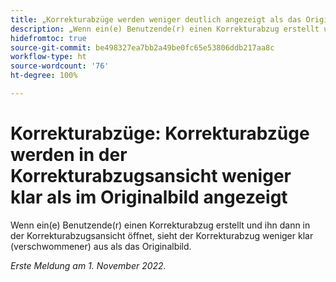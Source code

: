 ```yaml
---
title: „Korrekturabzüge werden weniger deutlich angezeigt als das Originalbild“
description: „Wenn ein(e) Benutzende(r) einen Korrekturabzug erstellt und ihn dann in der Korrekturabzugsansicht öffnet, sieht der Korrekturabzug weniger klar (verschwommener) aus als das Originalbild.“
hidefromtoc: true
source-git-commit: be498327ea7bb2a49be0fc65e53806ddb217aa8c
workflow-type: ht
source-wordcount: '76'
ht-degree: 100%

---
```



# Korrekturabzüge: Korrekturabzüge werden in der Korrekturabzugsansicht weniger klar als im Originalbild angezeigt

<!--This is on both the WF and WFP TOCs-->

Wenn ein(e) Benutzende(r) einen Korrekturabzug erstellt und ihn dann in der Korrekturabzugsansicht öffnet, sieht der Korrekturabzug weniger klar (verschwommener) aus als das Originalbild.

_Erste Meldung am 1. November 2022._

